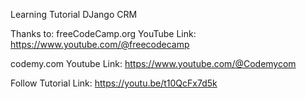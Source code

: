 Learning Tutorial DJango CRM

Thanks to:
freeCodeCamp.org
YouTube Link: https://www.youtube.com/@freecodecamp

codemy.com
Youtube Link: https://www.youtube.com/@Codemycom 

Follow Tutorial Link: https://youtu.be/t10QcFx7d5k

